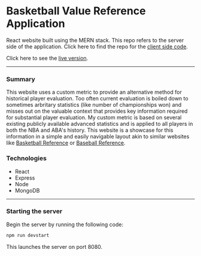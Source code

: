# Basketball Value Reference Application

React website built using the MERN stack.
This repo refers to the server side of the application. Click here to find the repo for the [client side code].

Click here to see the [live version].
___

### Summary

This website uses a custom metric to provide an alternative method for historical player evaluation. Too often current evaluation is boiled down to sometimes arbritary statistics (like number of championships won) and misses out on the valuable context that provides key information required for substantial player evaluation. 
My custom metric is based on several existing publicly available advanced statistics and is applied to all players in both the NBA and ABA's history.
This website is a showcase for this information in a simple and easily navigable layout akin to similar websites like [Basketball Reference] or [Baseball Reference].


### Technologies

  - React
  - Express
  - Node
  - MongoDB
  

  ___

### Starting the server

Begin the server by running the following code: 

```sh
npm run devstart
```

This launches the server on port 8080. 
   
   [client side code]: <https://github.com/ssymonds17/bball-value-client/>
   [live version]: <https://bball-value.netlify.app/>
   [Basketball Reference]: <https://www.basketball-reference.com/>
   [Baseball Reference]: <https://www.baseball-reference.com/>
